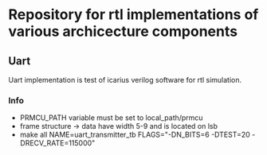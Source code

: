 # Repository for rtl implementations of various archicecture components


## Uart

Uart implementation is test of icarius verilog software for rtl simulation.
### Info
- PRMCU_PATH variable must be set to local_path/prmcu 
- frame structure -> data have width 5-9 and is located on lsb 
- make all NAME=uart_transmitter_tb FLAGS="-DN_BITS=6 -DTEST=20 -DRECV_RATE=115000"
